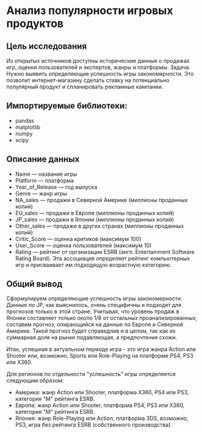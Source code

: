 # Анализ популярности игровых продуктов

## Цель исследования

Из открытых источников доступны исторические данные о продажах игр, оценки пользователей и экспертов, жанры и платформы.
Задача. Нужно выявить определяющие успешность игры закономерности. Это позволит интернет-магазину сделать ставку на потенциально популярный продукт и спланировать рекламные кампании.


## Импортируемые библиотеки:
- pandas
- matplotlib
- numpy
- scipy

## Описание данных

- Name — название игры
- Platform — платформа
- Year_of_Release — год выпуска
- Genre — жанр игры
- NA_sales — продажи в Северной Америке (миллионы проданных копий)
- EU_sales — продажи в Европе (миллионы проданных копий)
- JP_sales — продажи в Японии (миллионы проданных копий)
- Other_sales — продажи в других странах (миллионы проданных копий)
- Critic_Score — оценка критиков (максимум 100)
- User_Score — оценка пользователей (максимум 10)
- Rating — рейтинг от организации ESRB (англ. Entertainment Software Rating Board). Эта ассоциация определяет рейтинг компьютерных игр и присваивает им подходящую возрастную категорию.

## Общий вывод 
Сформулируем определяющие успешность игры закономерности.
Данные по JP, как выяснилось, очень специфичны и подходят для прогнозов только в этой стране. Учитывая, что уровень продаж в Японии составляет только около 1/8 от остальных проанализированных, составим прогноз, опирающийся на данные по Европе и Северной Америке. Такой прогноз будет справедлив и в целом, так как их суммарная доля на рынке подавляющая, а предпочтения схожи.

Итак, успешная в актуальном периоде игра - это игра жанра Action или Shooter или, возможно, Sports или Role-Playing на платформе PS4, PS3 или X360.

Для регионов по отдельности "успешность" игры определяется следующим образом:
- Америка: жанр Action или Shooter, платформа Х360, PS4 или PS3, категория "М" рейтинга ESRB. 
- Европа:  жанр Action или Shooter, платформа PS4, PS3 или Х360, категория "М" рейтинга ESRB.
- Япония:  жанр Role-Playing или Action, платформа 3DS, возможно, PS3, игра без рейтинга ESRB (собственного производства).
